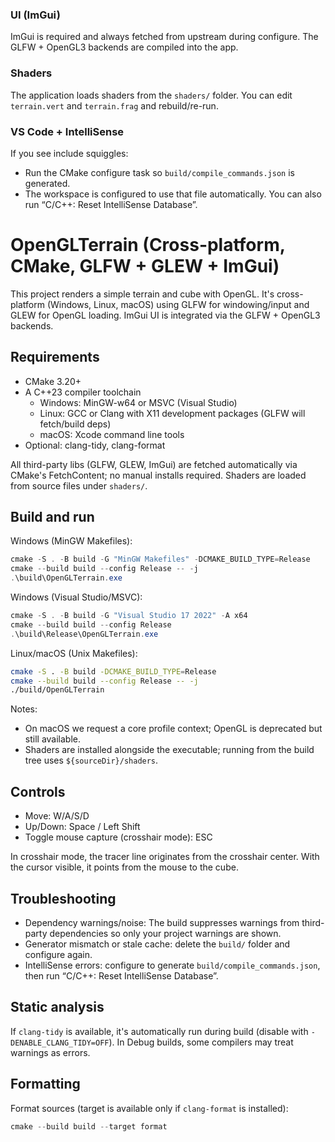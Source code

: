 ### UI (ImGui)

ImGui is required and always fetched from upstream during configure. The GLFW + OpenGL3 backends are compiled into the app.

### Shaders

The application loads shaders from the `shaders/` folder. You can edit `terrain.vert` and `terrain.frag` and rebuild/re-run.

### VS Code + IntelliSense

If you see include squiggles:

- Run the CMake configure task so `build/compile_commands.json` is generated.
- The workspace is configured to use that file automatically. You can also run “C/C++: Reset IntelliSense Database”.

# OpenGLTerrain (Cross-platform, CMake, GLFW + GLEW + ImGui)

This project renders a simple terrain and cube with OpenGL. It's cross-platform (Windows, Linux, macOS) using GLFW for windowing/input and GLEW for OpenGL loading. ImGui UI is integrated via the GLFW + OpenGL3 backends.

## Requirements

- CMake 3.20+
- A C++23 compiler toolchain
  - Windows: MinGW-w64 or MSVC (Visual Studio)
  - Linux: GCC or Clang with X11 development packages (GLFW will fetch/build deps)
  - macOS: Xcode command line tools
- Optional: clang-tidy, clang-format

All third-party libs (GLFW, GLEW, ImGui) are fetched automatically via CMake's FetchContent; no manual installs required.
Shaders are loaded from source files under `shaders/`.

## Build and run

Windows (MinGW Makefiles):

```powershell
cmake -S . -B build -G "MinGW Makefiles" -DCMAKE_BUILD_TYPE=Release
cmake --build build --config Release -- -j
.\build\OpenGLTerrain.exe
```

Windows (Visual Studio/MSVC):

```powershell
cmake -S . -B build -G "Visual Studio 17 2022" -A x64
cmake --build build --config Release
.\build\Release\OpenGLTerrain.exe
```

Linux/macOS (Unix Makefiles):

```bash
cmake -S . -B build -DCMAKE_BUILD_TYPE=Release
cmake --build build --config Release -- -j
./build/OpenGLTerrain
```

Notes:

- On macOS we request a core profile context; OpenGL is deprecated but still available.
- Shaders are installed alongside the executable; running from the build tree uses `${sourceDir}/shaders`.

## Controls

- Move: W/A/S/D
- Up/Down: Space / Left Shift
- Toggle mouse capture (crosshair mode): ESC

In crosshair mode, the tracer line originates from the crosshair center. With the cursor visible, it points from the mouse to the cube.

## Troubleshooting

- Dependency warnings/noise: The build suppresses warnings from third-party dependencies so only your project warnings are shown.
- Generator mismatch or stale cache: delete the `build/` folder and configure again.
- IntelliSense errors: configure to generate `build/compile_commands.json`, then run “C/C++: Reset IntelliSense Database”.

## Static analysis

If `clang-tidy` is available, it's automatically run during build (disable with `-DENABLE_CLANG_TIDY=OFF`). In Debug builds, some compilers may treat warnings as errors.

## Formatting

Format sources (target is available only if `clang-format` is installed):

```powershell
cmake --build build --target format
```
